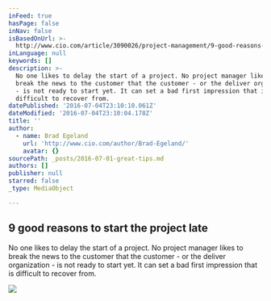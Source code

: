 ```yaml
---
inFeed: true
hasPage: false
inNav: false
isBasedOnUrl: >-
  http://www.cio.com/article/3090026/project-management/9-good-reasons-to-start-the-project-late.html
inLanguage: null
keywords: []
description: >-
  No one likes to delay the start of a project. No project manager likes to
  break the news to the customer that the customer - or the deliver organization
  - is not ready to start yet. It can set a bad first impression that is
  difficult to recover from.
datePublished: '2016-07-04T23:10:10.061Z'
dateModified: '2016-07-04T23:10:04.178Z'
title: ''
author:
  - name: Brad Egeland
    url: 'http://www.cio.com/author/Brad-Egeland/'
    avatar: {}
sourcePath: _posts/2016-07-01-great-tips.md
authors: []
publisher: null
starred: false
_type: MediaObject

---
```

<article style=""><h1>9 good reasons to start the project late</h1><p>No one likes to delay the start of a project. No project manager likes to break the news to the customer that the customer - or the deliver organization - is not ready to start yet. It can set a bad first impression that is difficult to recover from.</p><img src="https://imgflo.herokuapp.com/graph/vahj1ThiexotieMo/c71492328d741695bce5069ff0649cc6/noop.jpg?input=http%3A%2F%2Fcore0.staticworld.net%2Fimages%2Farticle%2F2016%2F06%2F9-reasons-to-start-project-late-100669230-primary.idge.jpg" /></article>